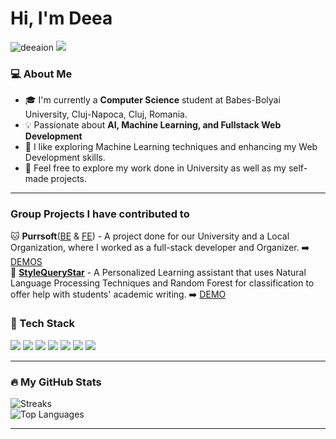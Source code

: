 <h1 align="left">Hi, I'm Deea</h1>
<p align="left">
  <img src="https://komarev.com/ghpvc/?username=deeaion&label=Profile%20views&color=0e75b6&style=flat" alt="deeaion" />

<a href="https://www.linkedin.com/in/andreea-ion-1645a0198/" target="_blank">
  <img src="https://img.shields.io/badge/LinkedIn-blue?style=for-the-badge&logo=linkedin&logoColor=white" />
</a>
</p> 

### 💻 About Me

- 🎓 I'm currently a **Computer Science** student at Babes-Bolyai University, Cluj-Napoca, Cluj, Romania.
- 💡 Passionate about **AI, Machine Learning, and Fullstack Web Development**
- 🚀 I like exploring Machine Learning techniques and enhancing my Web Development skills.
- 💙 Feel free to explore my work done in University as well as my self-made projects.

---

### Group Projects I have contributed to

🐱 **Purrsoft**([BE](https://github.com/PurrSoft/purrsoft-backend) & [FE](https://github.com/PurrSoft/purrsoft-frontend)) - A project done for our University and a Local Organization, where I worked as a full-stack developer and Organizer. ➡️ [DEMOS](https://www.youtube.com/watch?v=xxna1mqHCf4&list=PLWH8OyP7S8-c0DXtuCna1MY4C1eE26tip&ab_channel=deea)  
📓 [**StyleQueryStar**](https://github.com/StyleQueryStar/stylequerystar) - A Personalized Learning assistant that uses Natural Language Processing Techniques and Random Forest for classification to offer help with students' academic writing. ➡️ [DEMO](https://www.youtube.com/watch?v=B561t2iQjGA&t=28s&ab_channel=deea)

### 🧰 Tech Stack

<p align="left">
  <img src="https://img.shields.io/badge/Python-3670A0?style=for-the-badge&logo=python&logoColor=ffdd54"/>
  <img src="https://img.shields.io/badge/C%23-239120?style=for-the-badge&logo=c-sharp&logoColor=white"/>
  <img src="https://img.shields.io/badge/C-00599C?style=for-the-badge&logo=c&logoColor=white"/>
  <img src="https://img.shields.io/badge/C++-00599C?style=for-the-badge&logo=c%2B%2B&logoColor=white"/>
  <img src="https://img.shields.io/badge/Java-007396?style=for-the-badge&logo=java&logoColor=white"/>
  <img src="https://img.shields.io/badge/JavaScript-F7DF1E?style=for-the-badge&logo=javascript&logoColor=black"/>
  <img src="https://img.shields.io/badge/React-20232A?style=for-the-badge&logo=react&logoColor=61DAFB"/>
</p>


---

### 🔥 My GitHub Stats

![Streaks](https://github-readme-streak-stats.herokuapp.com/?user=deeaion&theme=monokai&hide_border=false)  
![Top Languages](https://github-readme-stats.vercel.app/api/top-langs/?username=deeaion&theme=monokai&show_icons=true&hide_border=false&layout=compact)

---
